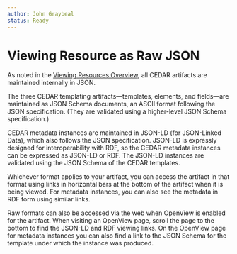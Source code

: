 ```yaml
---
author: John Graybeal
status: Ready
---
```

# Viewing Resource as Raw JSON

As noted in the [Viewing Resources Overview](https://metadatacenter.github.io/cedar-manual/sections/a3/1_viewing_resources_overview/), 
all CEDAR artifacts are maintained internally in JSON.

The three CEDAR templating artifacts—templates, elements, and fields—are maintained
as JSON Schema documents, an ASCII format following the JSON specification. 
(They are validated using a higher-level JSON Schema specification.)

CEDAR metadata instances are maintained in JSON-LD (for JSON-Linked Data), 
which also follows the JSON specification. 
JSON-LD is expressly designed for interoperability with RDF, 
so the CEDAR metadata instances can be expressed as JSON-LD or RDF.
The JSON-LD instances are validated using the JSON Schema of the CEDAR templates.

Whichever format applies to your artifact, you can access the artifact in that format  using links in horizontal bars at the bottom of the artifact when it is being viewed.
For metadata instances, you can also see the metadata in RDF form using similar links.

Raw formats can also be accessed via the web when OpenView is enabled for the artifact. When visiting an OpenView page, scroll the page to the bottom to find the JSON-LD and RDF viewing links. 
On the OpenView page for metadata instances you can also find a link to the JSON Schema for the template under which the instance was produced.
